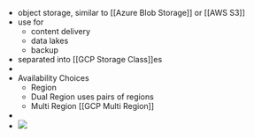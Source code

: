 - object storage, similar to [[Azure Blob Storage]] or [[AWS S3]]
- use for
	- content delivery
	- data lakes
	- backup
- separated into [[GCP Storage Class]]es
-
- Availability Choices
	- Region
	- Dual Region uses pairs of regions
	- Multi Region [[GCP Multi Region]]
-
- ![](https://download.logo.wine/logo/Google_Storage/Google_Storage-Logo.wine.png)